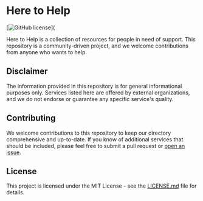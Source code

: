# Here to Help

[![GitHub license](https://img.shields.io/github/license/iranian-github/here-to-help)](

Here to Help is a collection of resources for people in need of support. This repository is a community-driven project, and we welcome contributions from anyone who wants to help.

## Disclaimer

The information provided in this repository is for general informational purposes only. Services listed here are offered by external organizations, and we do not endorse or guarantee any specific service's quality.

## Contributing

We welcome contributions to this repository to keep our directory comprehensive and up-to-date. If you know of additional services that should be included, please feel free to submit a pull request or [open an issue](https://github.com/iranian-github/here-to-help/issues).

## License

This project is licensed under the MIT License - see the [LICENSE.md](LICENSE.md) file for details.

